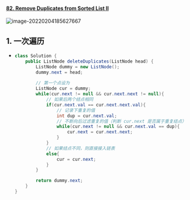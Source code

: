 #### [82. Remove Duplicates from Sorted List II](https://leetcode-cn.com/problems/remove-duplicates-from-sorted-list-ii/)

![image-20220204185627667](https://raw.githubusercontent.com/TWDH/Leetcode-From-Zero/pictures/img/image-20220204185627667.png)

## 1. 一次遍历

- ```java
  class Solution {
      public ListNode deleteDuplicates(ListNode head) {
          ListNode dummy = new ListNode();
          dummy.next = head;
  		
          // 第一个点设为 
          ListNode cur = dummy;
          while(cur.next != null && cur.next.next != null){
              // 如果后两个结点相同
              if(cur.next.val == cur.next.next.val){
                  // 记录下重复的值
                  int dup = cur.next.val;
                  // 不断向后过滤重复的值（判断 cur.next 是否属于重复结点）
                  while(cur.next != null && cur.next.val == dup){
                      cur.next = cur.next.next;
                  }
              }
              // 如果结点不同，则直接接入链表
              else{
                  cur = cur.next;
              }
          }
  
          return dummy.next;
      }
  }
  ```



